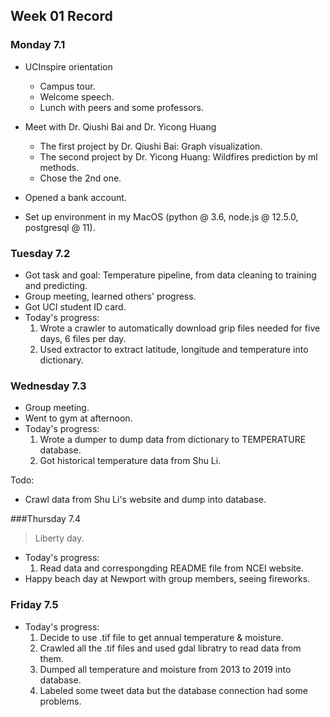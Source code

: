 ## Week 01 Record

### Monday 7.1

- UCInspire orientation
  - Campus tour.
  - Welcome speech.
  - Lunch with peers and some professors.
- Meet with Dr. Qiushi Bai and Dr. Yicong Huang
  - The first project by Dr. Qiushi Bai: Graph visualization.
  - The second project by Dr. Yicong Huang: Wildfires prediction by ml methods.
  - Chose the 2nd one.

- Opened a bank account.
- Set up environment in my MacOS (python @ 3.6, node.js @ 12.5.0, postgresql @ 11).



### Tuesday 7.2

- Got task and goal: Temperature pipeline, from data cleaning to training and predicting.
- Group meeting, learned others' progress.
- Got UCI student ID card.
- Today's progress:
  1. Wrote a crawler to automatically download grip files needed for five days, 6 files per day.  
  2. Used extractor to extract latitude, longitude and temperature into dictionary.  



### Wednesday 7.3

- Group meeting.
- Went to gym at afternoon.
- Today's progress:
  1. Wrote a dumper to dump data from dictionary to TEMPERATURE database.  
  2. Got historical temperature data from Shu Li.

Todo:

- Crawl data from Shu Li's website and dump into database.



###Thursday 7.4 

> Liberty day. 

- Today's progress:
  1. Read data and correspongding README file from NCEI website.
- Happy beach day at Newport with group members, seeing fireworks.



### Friday 7.5

- Today's progress:
  1. Decide to use .tif file to get annual temperature & moisture. 
  2. Crawled all the .tif files and used gdal libratry to read data from them. 
  3. Dumped all temperature and moisture from 2013 to 2019 into database. 
  4. Labeled some tweet data but the database connection had some problems.

